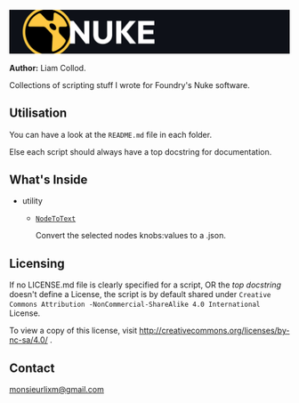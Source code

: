 ![header](./img/header.jpg)

**Author:** Liam Collod.

Collections of scripting stuff I wrote for Foundry's Nuke software.


## Utilisation

You can have a look at the `README.md` file in each folder.

Else each script should always have a top docstring for documentation.


## What's Inside

- utility
  
  - [`NodeToText`](./src/i-o/NodeToText) 
  
    Convert the selected nodes knobs:values to a .json.
     

## Licensing

If no LICENSE.md file is clearly specified for a script, OR the _top docstring_ 
doesn't define a License,
 the script is by default shared under `Creative Commons Attribution
 -NonCommercial-ShareAlike 4.0 International` License.

To view a copy of this license, visit http://creativecommons.org/licenses/by-nc-sa/4.0/ .


## Contact

monsieurlixm@gmail.com

